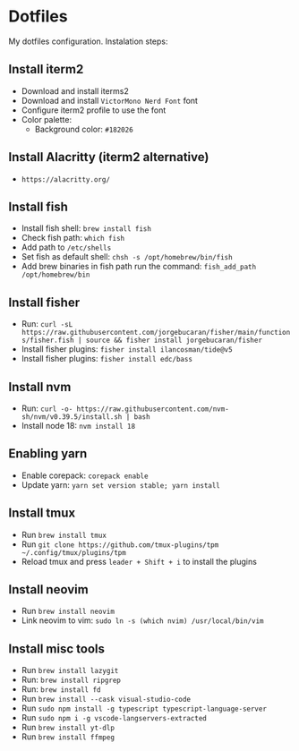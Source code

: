 # Dotfiles

My dotfiles configuration. Instalation steps:

## Install iterm2
- Download and install iterms2
- Download and install `VictorMono Nerd Font` font
- Configure iterm2 profile to use the font
- Color palette:
  - Background color: `#182026`

## Install Alacritty (iterm2 alternative)
- `https://alacritty.org/`

## Install fish
- Install fish shell: `brew install fish`
- Check fish path: `which fish`
- Add path to `/etc/shells`
- Set fish as default shell: `chsh -s /opt/homebrew/bin/fish`
- Add brew binaries in fish path run the command: `fish_add_path /opt/homebrew/bin`

## Install fisher
- Run: `curl -sL https://raw.githubusercontent.com/jorgebucaran/fisher/main/functions/fisher.fish | source && fisher install jorgebucaran/fisher`
- Install fisher plugins: `fisher install ilancosman/tide@v5`
- Install fisher plugins: `fisher install edc/bass`

## Install nvm
- Run: `curl -o- https://raw.githubusercontent.com/nvm-sh/nvm/v0.39.5/install.sh | bash`
- Install node 18: `nvm install 18`

## Enabling yarn
- Enable corepack: `corepack enable`
- Update yarn: `yarn set version stable; yarn install`

## Install tmux
- Run `brew install tmux`
- Run `git clone https://github.com/tmux-plugins/tpm ~/.config/tmux/plugins/tpm`
- Reload tmux and press `leader + Shift + i` to install the plugins

## Install neovim
- Run `brew install neovim`
- Link neovim to vim: `sudo ln -s (which nvim) /usr/local/bin/vim`

## Install misc tools
- Run `brew install lazygit`
- Run: `brew install ripgrep`
- Run: `brew install fd`
- Run `brew install --cask visual-studio-code`
- Run `sudo npm install -g typescript typescript-language-server`
- Run `sudo npm i -g vscode-langservers-extracted`
- Run `brew install yt-dlp`
- Run `brew install ffmpeg`
